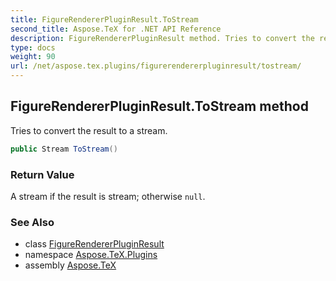 ```yaml
---
title: FigureRendererPluginResult.ToStream
second_title: Aspose.TeX for .NET API Reference
description: FigureRendererPluginResult method. Tries to convert the result to a stream
type: docs
weight: 90
url: /net/aspose.tex.plugins/figurerendererpluginresult/tostream/
---
```

## FigureRendererPluginResult.ToStream method

Tries to convert the result to a stream.

```csharp
public Stream ToStream()
```

### Return Value

A stream if the result is stream; otherwise `null`.

### See Also

* class [FigureRendererPluginResult](../)
* namespace [Aspose.TeX.Plugins](../../figurerendererpluginresult/)
* assembly [Aspose.TeX](../../../)



